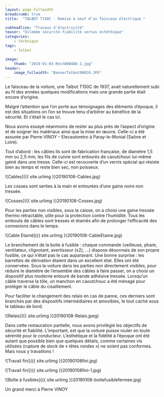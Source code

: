 ```yaml
---
layout: page-fullwidth
breadcrumb: true
title:  "TALBOT T150C - Remise à neuf d’un faisceau électrique "

subheadline: "Travaux d'électricité" 
teaser: "Dilemme sécurité-fiabilité versus estéthique"
categories:
    - technique
tags:
    - Talbot

image:
    thumb: "2019-01-03-Rest800486-1.jpg"
header:
    image_fullwidth: "BannerTalbot90010.JPG"
---
```



Le faisceau de la voiture, une Talbot T150C de 1937, avait naturellement subi au fil des années quelques modifications mais une grande partie était encore d’origine.

Malgré l’attention que l’on porte aux témoignages des éléments d’époque, il est des situations on l’on se trouve tenu d’arbitrer au bénéfice de la sécurité. Et c’était le cas ici.

Nous avons essayé néanmoins de rester au plus près de l’aspect d’origine et de soigner les matériaux ainsi que la mise en œuvre. Celle-ci a été assurée par Pierre VINOY – Elecautoretro à Paray-le-Monial (Saône et Loire).

Tout d’abord : les câbles
Ils sont de fabrication française, de diamètre 1,5 mm ou 2,5 mm, les fils de cuivre sont entourés de caoutchouc lui-même gainé dans une tresse. Celle-ci est recouverte d’un vernis spécial qui résiste bien au temps et reste bien sec, non poisseux.

![Cables]({{ site.urlimg }}20190108-Cables.jpg)

Les cosses sont serties à la main et entourées d’une gaine noire non tressée. 

![Cosses]({{ site.urlimg }}20190108-Cosses.jpg)

Pour les parties non visibles, sous la caisse, on a choisi une gaine tressée thermo rétractable, utile pour la protection contre l’humidité.
Tous les embouts de câbles sont tressés et étamés afin de prolonger l’efficacité des connexions dans le temps.

![Cable Etamé]({{ site.urlimg }}20190108-CableEtame.jpg)

Le branchement de la boite à fusible : chaque commande (veilleuse, phare, ventilateur, clignotant, avertisseur (x2), …) dispose désormais de son propre fusible, ce qui n’était pas le cas auparavant.
Une bonne surprise : les barrettes de dérivation étaient dans un excellent état. Elles ont été conservées.
Sous la voiture dans les parties non directement visibles, pour réduire le diamètre de l’ensemble des câbles à faire passer, on a choisi un dispositif plus moderne entouré de bande adhésive tressée.
Lorsqu’un câble traverse la tôle, un manchon en caoutchouc a été ménagé pour protéger le câble du cisaillement.

Pour faciliter le changement des relais en cas de panne, ces derniers sont branchés par des dispositifs intermédiaires et amovibles, le tout caché sous le tableau de bord.

![Relais]({{ site.urlimg }}20190108-Relais.jpeg)

Dans cette restauration partielle, nous avons privilégié les objectifs de sécurité et fiabilité. L’important, est que la voiture puisse rouler en toute sérénité pour le conducteur. L’esthétique et la fidélité à l’époque ont été autant que possible bien que quelques détails, comme certaines vis utilisées (rupture de stock de « têtes rondes ») ne soient pas conformes. Mais nous y travaillons !

![Travail fini]({{ site.urlimg }}20190108fini.jpg)

![Travail fini]({{ site.urlimg }}20190108fini-1.jpg)

![Boîte à fusibles]({{ site.urlimg }}20190108-boitefusiblefermee.jpg)

Un grand merci à Pierre VINOY
